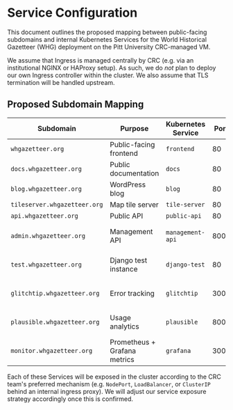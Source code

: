 # Service Configuration

This document outlines the proposed mapping between public-facing subdomains and internal Kubernetes Services for the
World Historical Gazetteer (WHG) deployment on the Pitt University CRC-managed VM.

We assume that Ingress is managed centrally by CRC (e.g. via an institutional NGINX or HAProxy setup). As such, we do 
*not* plan to deploy our own Ingress controller within the cluster. We also assume that TLS termination will be handled
upstream.

## Proposed Subdomain Mapping

| Subdomain                    | Purpose                      | Kubernetes Service | Port  | Access Scope    |
|------------------------------|------------------------------|--------------------|-------|-----------------|
| `whgazetteer.org`            | Public-facing frontend       | `frontend`         | 80    | Public          |
| `docs.whgazetteer.org`       | Public documentation         | `docs`             | 80    | Public          |
| `blog.whgazetteer.org`       | WordPress blog               | `blog`             | 80    | Public          |
| `tileserver.whgazetteer.org` | Map tile server              | `tile-server`      | 80    | Public          |
| `api.whgazetteer.org`        | Public API                   | `public-api`       | 80    | Public          |
| `admin.whgazetteer.org`      | Management API               | `management-api`   | 8000  | CI/CD, Pitt VPN |
| `test.whgazetteer.org`       | Django test instance         | `django-test`      | 80    | Pitt VPN only   |
| `glitchtip.whgazetteer.org`  | Error tracking               | `glitchtip`        | 3000  | Pitt VPN only   |
| `plausible.whgazetteer.org`  | Usage analytics              | `plausible`        | 8000  | Pitt VPN only   |
| `monitor.whgazetteer.org`    | Prometheus + Grafana metrics | `grafana`          | 3000  | Pitt VPN only   |

Each of these Services will be exposed in the cluster according to the CRC team's preferred mechanism (e.g. `NodePort`,
`LoadBalancer`, or `ClusterIP` behind an internal ingress proxy). We will adjust our service exposure strategy
accordingly once this is confirmed.